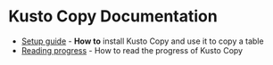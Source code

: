 #   Kusto Copy Documentation

* [Setup guide](setup.md) - **How to** install Kusto Copy and use it to copy a table
* [Reading progress](progress.md) - How to read the progress of Kusto Copy